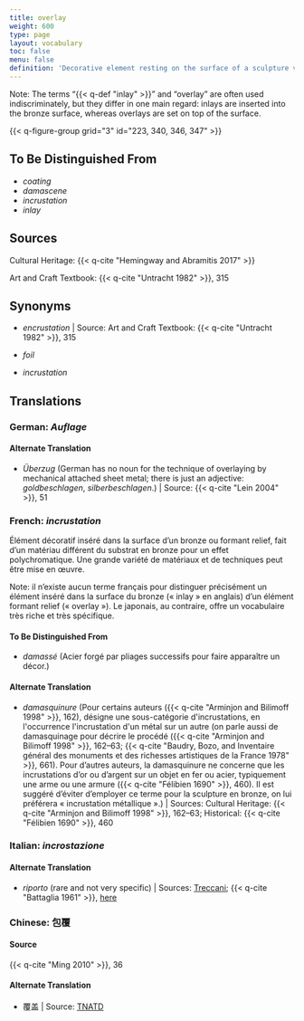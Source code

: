 ```yaml
---
title: overlay
weight: 600
type: page
layout: vocabulary
toc: false
menu: false
definition: 'Decorative element resting on the surface of a sculpture via any of a variety of attachment methods, including solder, adhesives, cements, and/or rivets. Overlay materials may include a range of materials, among them metals, glass, stone, or bone.'
---
```


<div class="backmatter">
Note: The terms “{{< q-def "inlay" >}}” and “overlay” are often used indiscriminately, but they differ in one main regard: inlays are inserted into the bronze surface, whereas overlays are set on top of the surface.
</div>

{{< q-figure-group grid="3" id="223, 340, 346, 347" >}}

## To Be Distinguished From

- *coating*
- *damascene*
- *incrustation*
- *inlay*

## Sources

Cultural Heritage: {{< q-cite "Hemingway and Abramitis 2017" >}}

Art and Craft Textbook: {{< q-cite "Untracht 1982" >}}, 315

## Synonyms

- *encrustation* | Source: Art and Craft Textbook: {{< q-cite "Untracht 1982" >}}, 315

- *foil*

- *incrustation*

## Translations

<div class="accordion">

### **German**: *Auflage*

#### Alternate Translation

- *Überzug* (German has no noun for the technique of overlaying by mechanical attached sheet metal; there is just an adjective: *goldbeschlagen*, *silberbeschlagen*.) | Source: {{< q-cite "Lein 2004" >}}, 51  

### **French**: *incrustation*

Élément décoratif inséré dans la surface d’un bronze ou formant relief, fait d’un matériau différent du substrat en bronze pour un effet polychromatique. Une grande variété de matériaux et de techniques peut être mise en œuvre.

<div class="backmatter">
Note: il n’existe aucun terme français pour distinguer précisément un élément inséré dans la surface du bronze (« inlay » en anglais) d’un élément formant relief (« overlay »). Le japonais, au contraire, offre un vocabulaire très riche et très spécifique.
</div>

#### To Be Distinguished From

- *damassé* (Acier forgé par pliages successifs pour faire apparaître un décor.)

#### Alternate Translation

- *damasquinure* (Pour certains auteurs ({{< q-cite "Arminjon and Bilimoff 1998" >}}, 162), désigne une sous-catégorie d'incrustations, en l'occurrence l'incrustation d'un métal sur un autre (on parle aussi de damasquinage pour décrire le procédé ({{< q-cite "Arminjon and Bilimoff 1998" >}}, 162–63; {{< q-cite "Baudry, Bozo, and Inventaire général des monuments et des richesses artistiques de la France 1978" >}}, 661). Pour d’autres auteurs, la damasquinure ne concerne que les incrustations d’or ou d’argent sur un objet en fer ou acier, typiquement une arme ou une armure ({{< q-cite "Félibien 1690" >}}, 460). Il est suggéré d’éviter d’employer ce terme pour la sculpture en bronze, on lui préférera « incrustation métallique ».) | Sources: Cultural Heritage: {{< q-cite "Arminjon and Bilimoff 1998" >}}, 162–63; Historical: {{< q-cite "Félibien 1690" >}}, 460

### **Italian**: *incrostazione*

#### Alternate Translation

- *riporto* (rare and not very specific) | Sources: [Treccani](http://www.treccani.it/vocabolario/riporto/); {{< q-cite "Battaglia 1961" >}}, [here](http://www.gdli.it/pdf_viewer/Scripts/pdf.js/web/viewer.asp?file=/PDF/GDLI16/GDLI_16_ocr_696.pdf&parola=riporto)

### **Chinese**: 包覆

#### Source

{{< q-cite "Ming 2010" >}}, 36

#### Alternate Translation

- 覆盖 | Source: [TNATD](https://terms.naer.edu.tw/detail/643624/?index=2)

